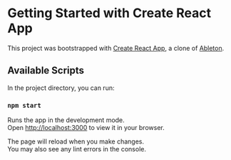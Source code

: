 # Getting Started with Create React App

This project was bootstrapped with [Create React App](https://github.com/facebook/create-react-app), a clone of [Ableton](https://www.ableton.com/en/about/).

## Available Scripts

In the project directory, you can run:

### `npm start`

Runs the app in the development mode.\
Open [http://localhost:3000](http://localhost:3000) to view it in your browser.

The page will reload when you make changes.\
You may also see any lint errors in the console.
